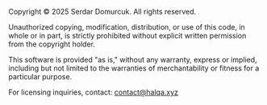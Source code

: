 Copyright © 2025 Serdar Domurcuk. All rights reserved.

Unauthorized copying, modification, distribution, or use of this code, in whole or in part, is strictly prohibited without explicit written permission from the copyright holder.

This software is provided "as is," without any warranty, express or implied, including but not limited to the warranties of merchantability or fitness for a particular purpose.

For licensing inquiries, contact: contact@halqa.xyz

